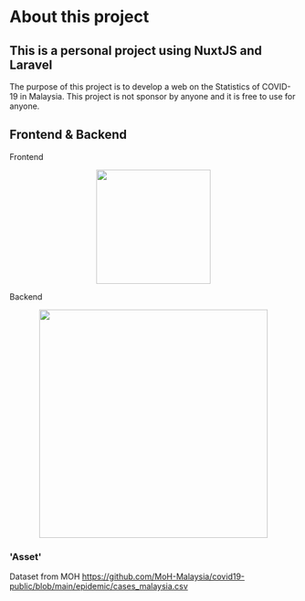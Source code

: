 # About this project

## This is a personal project using NuxtJS and Laravel

The purpose of this project is to develop a web on the Statistics of COVID-19 in Malaysia. This project is not sponsor by anyone and it is free to use for anyone.

## Frontend & Backend

Frontend

<p align="center"><img src="https://nuxtjs.org/design-kit/colored-logo.svg" width="200"></p>

Backend

<p align="center"><a href="https://laravel.com" target="_blank"><img src="https://raw.githubusercontent.com/laravel/art/master/logo-lockup/5%20SVG/2%20CMYK/1%20Full%20Color/laravel-logolockup-cmyk-red.svg" width="400"></a></p>

### 'Asset'

Dataset from MOH
https://github.com/MoH-Malaysia/covid19-public/blob/main/epidemic/cases_malaysia.csv
